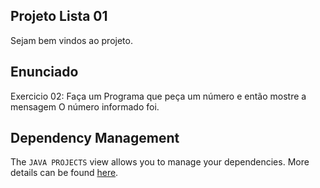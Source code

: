 ## Projeto Lista 01

Sejam bem vindos ao projeto.

## Enunciado

Exercicio 02: Faça um Programa que peça um número e então mostre a mensagem O número informado foi.

## Dependency Management

The `JAVA PROJECTS` view allows you to manage your dependencies. More details can be found [here](https://github.com/microsoft/vscode-java-dependency#manage-dependencies).
